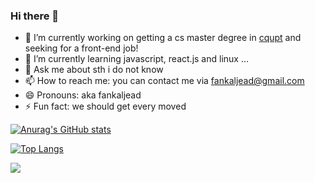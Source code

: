 ### Hi there 👋

<!--
**fankaljead/fankaljead** is a ✨ _special_ ✨ repository because its `README.md` (this file) appears on your GitHub profile.

Here are some ideas to get you started:

- 🔭 I’m currently working on getting a cs master degree in [![cqupt]](http://www.cqupt.edu.cn/) and seeking for a front-end job!
- 🌱 I’m currently learning react.js
- 👯 I’m looking to collaborate on ...
- 🤔 I’m looking for help with ...
- 💬 Ask me about ...
- 📫 How to reach me: you can contact me via fankaljead@gmail.com
- 😄 Pronouns: aka fankaljead 
- ⚡ Fun fact: ...
-->

- 🔭 I’m currently working on getting a cs master degree in [cqupt](http://www.cqupt.edu.cn/) and seeking for a front-end job!
- 🌱 I’m currently learning javascript, react.js and linux ...
- 💬 Ask me about sth i do not know
- 📫 How to reach me: you can contact me via fankaljead@gmail.com
- 😄 Pronouns: aka fankaljead 
- ⚡ Fun fact: we should get every moved

[![Anurag's GitHub stats](https://github-readme-stats.vercel.app/api?username=fankaljead&show_icons=true&theme=transparent)](https://github.com/anuraghazra/github-readme-stats)

[![Top Langs](https://github-readme-stats.vercel.app/api/top-langs/?username=fankaljead&show_icons=true)](https://github.com/anuraghazra/github-readme-stats)

<p>
  <a href="#"><img src="https://activity-graph.herokuapp.com/graph?username=fankaljead&bg_color=2D2B55&color=A297E6&line=A297E6&point=D9B60C"></a>
</p>

